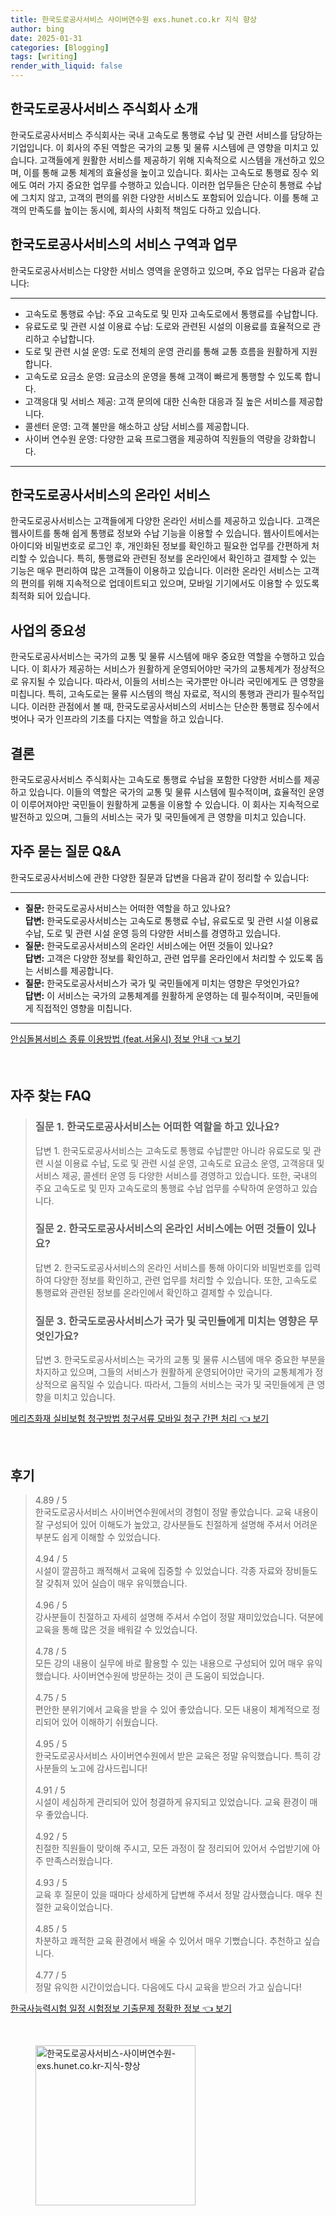 ```yaml
---
title: 한국도로공사서비스 사이버연수원 exs.hunet.co.kr 지식 향상
author: bing
date: 2025-01-31
categories: [Blogging]
tags: [writing]
render_with_liquid: false
---
```



<h2 id='한국도로공사서비스_소개'>한국도로공사서비스 주식회사 소개</h2>

<p>한국도로공사서비스 주식회사는 국내 고속도로 통행료 수납 및 관련 서비스를 담당하는 기업입니다. 이 회사의 주된 역할은 국가의 교통 및 물류 시스템에 큰 영향을 미치고 있습니다. 고객들에게 원활한 서비스를 제공하기 위해 지속적으로 시스템을 개선하고 있으며, 이를 통해 교통 체계의 효율성을 높이고 있습니다. 회사는 고속도로 통행료 징수 외에도 여러 가지 중요한 업무를 수행하고 있습니다. 이러한 업무들은 단순히 통행료 수납에 그치지 않고, 고객의 편의를 위한 다양한 서비스도 포함되어 있습니다. 이를 통해 고객의 만족도를 높이는 동시에, 회사의 사회적 책임도 다하고 있습니다.</p>

<h2 id='한국도로공사서비스_서비스구역과업무'>한국도로공사서비스의 서비스 구역과 업무</h2>

<p>한국도로공사서비스는 다양한 서비스 영역을 운영하고 있으며, 주요 업무는 다음과 같습니다:</p>

<hr />

<ul>
    <li>고속도로 통행료 수납: 주요 고속도로 및 민자 고속도로에서 통행료를 수납합니다.</li>
    <li>유료도로 및 관련 시설 이용료 수납: 도로와 관련된 시설의 이용료를 효율적으로 관리하고 수납합니다.</li>
    <li>도로 및 관련 시설 운영: 도로 전체의 운영 관리를 통해 교통 흐름을 원활하게 지원합니다.</li>
    <li>고속도로 요금소 운영: 요금소의 운영을 통해 고객이 빠르게 통행할 수 있도록 합니다.</li>
    <li>고객응대 및 서비스 제공: 고객 문의에 대한 신속한 대응과 질 높은 서비스를 제공합니다.</li>
    <li>콜센터 운영: 고객 불만을 해소하고 상담 서비스를 제공합니다.</li>
    <li>사이버 연수원 운영: 다양한 교육 프로그램을 제공하여 직원들의 역량을 강화합니다.</li>
</ul>

<hr />

<h2 id='한국도로공사서비스_온라인서비스'>한국도로공사서비스의 온라인 서비스</h2>

<p>한국도로공사서비스는 고객들에게 다양한 온라인 서비스를 제공하고 있습니다. 고객은 웹사이트를 통해 쉽게 통행료 정보와 수납 기능을 이용할 수 있습니다. 웹사이트에서는 아이디와 비밀번호로 로그인 후, 개인화된 정보를 확인하고 필요한 업무를 간편하게 처리할 수 있습니다. 특히, 통행료와 관련된 정보를 온라인에서 확인하고 결제할 수 있는 기능은 매우 편리하여 많은 고객들이 이용하고 있습니다. 이러한 온라인 서비스는 고객의 편의를 위해 지속적으로 업데이트되고 있으며, 모바일 기기에서도 이용할 수 있도록 최적화 되어 있습니다.</p>

<h2 id='한국도로공사서비스_사업의중요성'>사업의 중요성</h2>

<p>한국도로공사서비스는 국가의 교통 및 물류 시스템에 매우 중요한 역할을 수행하고 있습니다. 이 회사가 제공하는 서비스가 원활하게 운영되어야만 국가의 교통체계가 정상적으로 유지될 수 있습니다. 따라서, 이들의 서비스는 국가뿐만 아니라 국민에게도 큰 영향을 미칩니다. 특히, 고속도로는 물류 시스템의 핵심 자료로, 적시의 통행과 관리가 필수적입니다. 이러한 관점에서 볼 때, 한국도로공사서비스의 서비스는 단순한 통행료 징수에서 벗어나 국가 인프라의 기초를 다지는 역할을 하고 있습니다.</p>

<h2 id='한국도로공사서비스_결론'>결론</h2>

<p>한국도로공사서비스 주식회사는 고속도로 통행료 수납을 포함한 다양한 서비스를 제공하고 있습니다. 이들의 역할은 국가의 교통 및 물류 시스템에 필수적이며, 효율적인 운영이 이루어져야만 국민들이 원활하게 교통을 이용할 수 있습니다. 이 회사는 지속적으로 발전하고 있으며, 그들의 서비스는 국가 및 국민들에게 큰 영향을 미치고 있습니다.</p>

<h2 id='한국도로공사서비스_QnA'>자주 묻는 질문 Q&A</h2>

<p>한국도로공사서비스에 관한 다양한 질문과 답변을 다음과 같이 정리할 수 있습니다:</p>

<hr />

<ul>
    <li><b>질문:</b> 한국도로공사서비스는 어떠한 역할을 하고 있나요? <br /><b>답변:</b> 한국도로공사서비스는 고속도로 통행료 수납, 유료도로 및 관련 시설 이용료 수납, 도로 및 관련 시설 운영 등의 다양한 서비스를 경영하고 있습니다.</li>
    <li><b>질문:</b> 한국도로공사서비스의 온라인 서비스에는 어떤 것들이 있나요? <br /><b>답변:</b> 고객은 다양한 정보를 확인하고, 관련 업무를 온라인에서 처리할 수 있도록 돕는 서비스를 제공합니다.</li>
    <li><b>질문:</b> 한국도로공사서비스가 국가 및 국민들에게 미치는 영향은 무엇인가요? <br /><b>답변:</b> 이 서비스는 국가의 교통체계를 원활하게 운영하는 데 필수적이며, 국민들에게 직접적인 영향을 미칩니다.</li>
</ul>

<p><hr />
</p>
<p><a class="click-button" title="안심돌봄서비스 종류 이용방법 (feat.서울시) 정보 안내" href="https://greenforu.github.io/posts/%EC%95%88%EC%8B%AC%EB%8F%8C%EB%B4%84%EC%84%9C%EB%B9%84%EC%8A%A4-%EC%A2%85%EB%A5%98-%EC%9D%B4%EC%9A%A9%EB%B0%A9%EB%B2%95-(feat.%EC%84%9C%EC%9A%B8%EC%8B%9C)-%EC%A0%95%EB%B3%B4-%EC%95%88%EB%82%B4/" rel="dofollow">안심돌봄서비스 종류 이용방법 (feat.서울시) 정보 안내 👈 보기</a></p><br>
<h2 id='자주_찾는_FAQ'>자주 찾는 FAQ</h2>
<div itemscope="" itemtype="https://schema.org/FAQPage"> 
<blockquote> 
<div itemscope="" itemprop="mainEntity" itemtype="https://schema.org/Question"> 
<h3 itemprop="name">질문 1. 한국도로공사서비스는 어떠한 역할을 하고 있나요?</h3> 
<div itemscope="" itemprop="acceptedAnswer" itemtype="https://schema.org/Answer"> 
<span itemprop="text"> 
<p>답변 1. 한국도로공사서비스는 고속도로 통행료 수납뿐만 아니라 유료도로 및 관련 시설 이용료 수납, 도로 및 관련 시설 운영, 고속도로 요금소 운영, 고객응대 및 서비스 제공, 콜센터 운영 등 다양한 서비스를 경영하고 있습니다. 또한, 국내의 주요 고속도로 및 민자 고속도로의 통행료 수납 업무를 수탁하여 운영하고 있습니다.</p> 
</span> 
</div> 
</div> 
<div itemscope="" itemprop="mainEntity" itemtype="https://schema.org/Question"> 
<h3 itemprop="name">질문 2. 한국도로공사서비스의 온라인 서비스에는 어떤 것들이 있나요?</h3> 
<div itemscope="" itemprop="acceptedAnswer" itemtype="https://schema.org/Answer"> 
<span itemprop="text"> 
<p>답변 2. 한국도로공사서비스의 온라인 서비스를 통해 아이디와 비밀번호를 입력하여 다양한 정보를 확인하고, 관련 업무를 처리할 수 있습니다. 또한, 고속도로 통행료와 관련된 정보를 온라인에서 확인하고 결제할 수 있습니다.</p> 
</span> 
</div> 
</div> 
<div itemscope="" itemprop="mainEntity" itemtype="https://schema.org/Question"> 
<h3 itemprop="name">질문 3. 한국도로공사서비스가 국가 및 국민들에게 미치는 영향은 무엇인가요?</h3> 
<div itemscope="" itemprop="acceptedAnswer" itemtype="https://schema.org/Answer"> 
<span itemprop="text"> 
<p>답변 3. 한국도로공사서비스는 국가의 교통 및 물류 시스템에 매우 중요한 부분을 차지하고 있으며, 그들의 서비스가 원활하게 운영되어야만 국가의 교통체계가 정상적으로 움직일 수 있습니다. 따라서, 그들의 서비스는 국가 및 국민들에게 큰 영향을 미치고 있습니다.</p> 
</span> 
</div> 
</div> 
</blockquote> 
</div>
<p><a class="click-button" title="메리츠화재 실비보험 청구방법 청구서류 모바일 청구 간편 처리" href="https://greenforu.github.io/posts/%EB%A9%94%EB%A6%AC%EC%B8%A0%ED%99%94%EC%9E%AC-%EC%8B%A4%EB%B9%84%EB%B3%B4%ED%97%98-%EC%B2%AD%EA%B5%AC%EB%B0%A9%EB%B2%95-%EC%B2%AD%EA%B5%AC%EC%84%9C%EB%A5%98-%EB%AA%A8%EB%B0%94%EC%9D%BC-%EC%B2%AD%EA%B5%AC-%EA%B0%84%ED%8E%B8-%EC%B2%98%EB%A6%AC/" rel="dofollow">메리츠화재 실비보험 청구방법 청구서류 모바일 청구 간편 처리 👈 보기</a></p><br>
<h2 id='후기'>후기</h2>
<div itemscope itemtype="https://schema.org/Product">
  <blockquote>
  <div itemprop="review" itemscope itemtype="https://schema.org/Review">
      <div itemprop="reviewRating" itemscope itemtype="https://schema.org/Rating"> <span itemprop="ratingValue">4.89</span> / <span itemprop="bestRating">5</span> </div>
      <span itemprop="reviewBody">한국도로공사서비스 사이버연수원에서의 경험이 정말 좋았습니다. 교육 내용이 잘 구성되어 있어 이해도가 높았고, 강사분들도 친절하게 설명해 주셔서 어려운 부분도 쉽게 이해할 수 있었습니다.</span>
  </div>
  <br>
  <div itemprop="review" itemscope itemtype="https://schema.org/Review">
      <div itemprop="reviewRating" itemscope itemtype="https://schema.org/Rating"> <span itemprop="ratingValue">4.94</span> / <span itemprop="bestRating">5</span> </div>
      <span itemprop="reviewBody">시설이 깔끔하고 쾌적해서 교육에 집중할 수 있었습니다. 각종 자료와 장비들도 잘 갖춰져 있어 실습이 매우 유익했습니다.</span>
  </div>
  <br>
  <div itemprop="review" itemscope itemtype="https://schema.org/Review">
      <div itemprop="reviewRating" itemscope itemtype="https://schema.org/Rating"> <span itemprop="ratingValue">4.96</span> / <span itemprop="bestRating">5</span> </div>
      <span itemprop="reviewBody">강사분들이 친절하고 자세히 설명해 주셔서 수업이 정말 재미있었습니다. 덕분에 교육을 통해 많은 것을 배워갈 수 있었습니다.</span>
  </div>
  <br>
  <div itemprop="review" itemscope itemtype="https://schema.org/Review">
      <div itemprop="reviewRating" itemscope itemtype="https://schema.org/Rating"> <span itemprop="ratingValue">4.78</span> / <span itemprop="bestRating">5</span> </div>
      <span itemprop="reviewBody">모든 강의 내용이 실무에 바로 활용할 수 있는 내용으로 구성되어 있어 매우 유익했습니다. 사이버연수원에 방문하는 것이 큰 도움이 되었습니다.</span>
  </div>
  <br>
  <div itemprop="review" itemscope itemtype="https://schema.org/Review">
      <div itemprop="reviewRating" itemscope itemtype="https://schema.org/Rating"> <span itemprop="ratingValue">4.75</span> / <span itemprop="bestRating">5</span> </div>
      <span itemprop="reviewBody">편안한 분위기에서 교육을 받을 수 있어 좋았습니다. 모든 내용이 체계적으로 정리되어 있어 이해하기 쉬웠습니다.</span>
  </div>
  <br>
  <div itemprop="review" itemscope itemtype="https://schema.org/Review">
      <div itemprop="reviewRating" itemscope itemtype="https://schema.org/Rating"> <span itemprop="ratingValue">4.95</span> / <span itemprop="bestRating">5</span> </div>
      <span itemprop="reviewBody">한국도로공사서비스 사이버연수원에서 받은 교육은 정말 유익했습니다. 특히 강사분들의 노고에 감사드립니다!</span>
  </div>
  <br>
  <div itemprop="review" itemscope itemtype="https://schema.org/Review">
      <div itemprop="reviewRating" itemscope itemtype="https://schema.org/Rating"> <span itemprop="ratingValue">4.91</span> / <span itemprop="bestRating">5</span> </div>
      <span itemprop="reviewBody">시설이 세심하게 관리되어 있어 청결하게 유지되고 있었습니다. 교육 환경이 매우 좋았습니다.</span>
  </div>
  <br>
  <div itemprop="review" itemscope itemtype="https://schema.org/Review">
      <div itemprop="reviewRating" itemscope itemtype="https://schema.org/Rating"> <span itemprop="ratingValue">4.92</span> / <span itemprop="bestRating">5</span> </div>
      <span itemprop="reviewBody">친절한 직원들이 맞이해 주시고, 모든 과정이 잘 정리되어 있어서 수업받기에 아주 만족스러웠습니다.</span>
  </div>
  <br>
  <div itemprop="review" itemscope itemtype="https://schema.org/Review">
      <div itemprop="reviewRating" itemscope itemtype="https://schema.org/Rating"> <span itemprop="ratingValue">4.93</span> / <span itemprop="bestRating">5</span> </div>
      <span itemprop="reviewBody">교육 후 질문이 있을 때마다 상세하게 답변해 주셔서 정말 감사했습니다. 매우 친절한 교육이었습니다.</span>
  </div>
  <br>
  <div itemprop="review" itemscope itemtype="https://schema.org/Review">
      <div itemprop="reviewRating" itemscope itemtype="https://schema.org/Rating"> <span itemprop="ratingValue">4.85</span> / <span itemprop="bestRating">5</span> </div>
      <span itemprop="reviewBody">차분하고 쾌적한 교육 환경에서 배울 수 있어서 매우 기뻤습니다. 추천하고 싶습니다.</span>
  </div>
  <br>
  <div itemprop="review" itemscope itemtype="https://schema.org/Review">
      <div itemprop="reviewRating" itemscope itemtype="https://schema.org/Rating"> <span itemprop="ratingValue">4.77</span> / <span itemprop="bestRating">5</span> </div>
      <span itemprop="reviewBody">정말 유익한 시간이었습니다. 다음에도 다시 교육을 받으러 가고 싶습니다!</span>
  </div>
  </blockquote>
</div>
<p><a class="click-button" title="한국사능력시험 일정 시험정보 기출문제 정확한 정보" href="https://greenforu.github.io/posts/%ED%95%9C%EA%B5%AD%EC%82%AC%EB%8A%A5%EB%A0%A5%EC%8B%9C%ED%97%98-%EC%9D%BC%EC%A0%95-%EC%8B%9C%ED%97%98%EC%A0%95%EB%B3%B4-%EA%B8%B0%EC%B6%9C%EB%AC%B8%EC%A0%9C-%EC%A0%95%ED%99%95%ED%95%9C-%EC%A0%95%EB%B3%B4/" rel="dofollow">한국사능력시험 일정 시험정보 기출문제 정확한 정보 👈 보기</a></p><br>
<figure class="image"><img src="https://greenforu.github.io/assets/img/thumbnail/한국도로공사서비스-사이버연수원-exs.hunet.co.kr-지식-향상.webp" alt="한국도로공사서비스-사이버연수원-exs.hunet.co.kr-지식-향상" width="256" height="256"></figure>